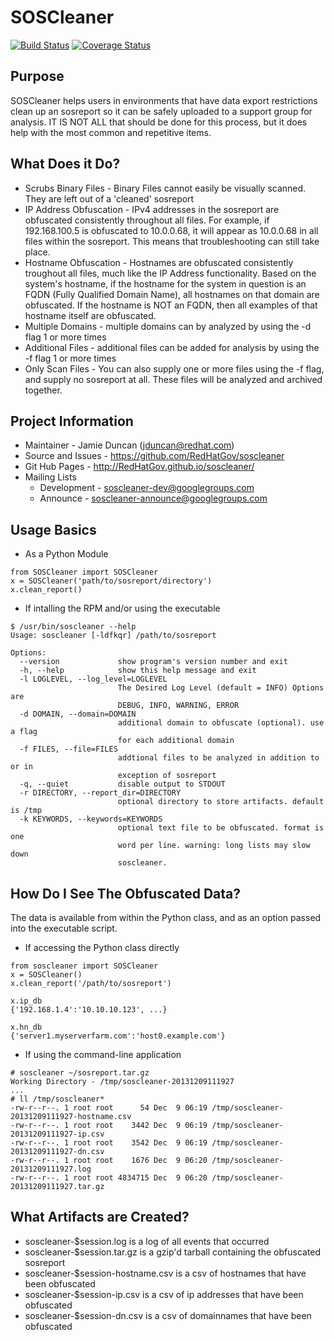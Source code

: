 SOSCleaner
==========

[![Build Status](https://travis-ci.org/jduncan-rva/soscleaner.svg?branch=master)](https://travis-ci.org/RedHatGov/soscleaner)
[![Coverage Status](https://coveralls.io/repos/github/jduncan-rva/soscleaner/badge.svg?branch=master)](https://coveralls.io/github/jduncan-rva/soscleaner?branch=master)

Purpose
-------
SOSCleaner helps users in environments that have data export restrictions clean up an sosreport so it can be safely uploaded to a support group for analysis. IT IS NOT ALL that should be done for this process, but it does help with the most common and repetitive items.

What Does it Do?
----------------
* Scrubs Binary Files - Binary Files cannot easily be visually scanned. They are left out of a 'cleaned' sosreport
* IP Address Obfuscation - IPv4 addresses in the sosreport are obfuscated consistently throughout all files.  For example, if 192.168.100.5 is obfuscated to 10.0.0.68, it will appear as 10.0.0.68 in all files within the sosreport. This means that troubleshooting can still take place.
* Hostname Obfuscation - Hostnames are obfuscated consistently troughout all files, much like the IP Address functionality. Based on the system's hostname, if the hostname for the system in question is an FQDN (Fully Qualified Domain Name), all hostnames on that domain are obfuscated. If the hostname is NOT an FQDN, then all examples of that hostname itself are obfuscated.
* Multiple Domains - multiple domains can by analyzed by using the -d flag 1 or more times
* Additional Files - additional files can be added for analysis by using the -f flag 1 or more times
* Only Scan Files - You can also supply one or more files using the -f flag, and supply no sosreport at all. These files will be analyzed and archived together.

Project Information
--------------------
* Maintainer - Jamie Duncan (jduncan@redhat.com)
* Source and Issues - https://github.com/RedHatGov/soscleaner
* Git Hub Pages - http://RedHatGov.github.io/soscleaner/
* Mailing Lists
  * Development - soscleaner-dev@googlegroups.com
  * Announce - soscleaner-announce@googlegroups.com

Usage Basics
------------
* As a Python Module

```
from SOSCleaner import SOSCleaner
x = SOSCleaner('path/to/sosreport/directory')
x.clean_report()
```

* If intalling the RPM and/or using the executable

```
$ /usr/bin/soscleaner --help
Usage: soscleaner [-ldfkqr] /path/to/sosreport

Options:
  --version             show program's version number and exit
  -h, --help            show this help message and exit
  -l LOGLEVEL, --log_level=LOGLEVEL
                        The Desired Log Level (default = INFO) Options are
                        DEBUG, INFO, WARNING, ERROR
  -d DOMAIN, --domain=DOMAIN
                        additional domain to obfuscate (optional). use a flag
                        for each additional domain
  -f FILES, --file=FILES
                        addtional files to be analyzed in addition to or in
                        exception of sosreport
  -q, --quiet           disable output to STDOUT
  -r DIRECTORY, --report_dir=DIRECTORY
                        optional directory to store artifacts. default is /tmp
  -k KEYWORDS, --keywords=KEYWORDS
                        optional text file to be obfuscated. format is one
                        word per line. warning: long lists may slow down
                        soscleaner.
```

How Do I See The Obfuscated Data?
---------------------------------
The data is available from within the Python class, and as an option passed into the executable script.

* If accessing the Python class directly

```
from soscleaner import SOSCleaner
x = SOSCleaner()
x.clean_report('/path/to/sosreport')

x.ip_db
{'192.168.1.4':'10.10.10.123', ...}

x.hn_db
{'server1.myserverfarm.com':'host0.example.com'}
```

* If using the command-line application

```
# soscleaner ~/sosreport.tar.gz
Working Directory - /tmp/soscleaner-20131209111927
...
# ll /tmp/soscleaner*
-rw-r--r--. 1 root root      54 Dec  9 06:19 /tmp/soscleaner-20131209111927-hostname.csv
-rw-r--r--. 1 root root    3442 Dec  9 06:19 /tmp/soscleaner-20131209111927-ip.csv
-rw-r--r--. 1 root root    3542 Dec  9 06:19 /tmp/soscleaner-20131209111927-dn.csv
-rw-r--r--. 1 root root    1676 Dec  9 06:20 /tmp/soscleaner-20131209111927.log
-rw-r--r--. 1 root root 4834715 Dec  9 06:20 /tmp/soscleaner-20131209111927.tar.gz

```

What Artifacts are Created?
----------------

* soscleaner-$session.log is a log of all events that occurred
* soscleaner-$session.tar.gz is a gzip'd tarball containing the obfuscated sosreport
* soscleaner-$session-hostname.csv is a csv of hostnames that have been obfuscated
* soscleaner-$session-ip.csv is a csv of ip addresses that have been obfuscated
* soscleaner-$session-dn.csv is a csv of domainnames that have been obfuscated
